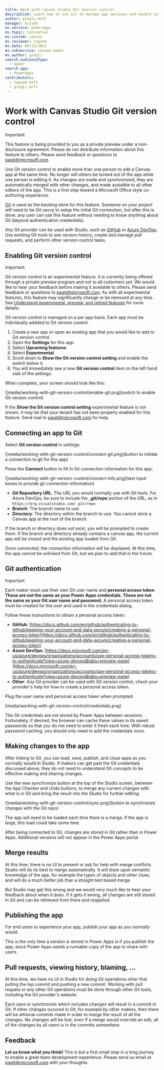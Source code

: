 ```yaml
---
title: Work with Canvas Studio Git vserion control
description: Learn how to use Git to manage app versions and enable co-authoring.
author: gregli-msft
manager: kvivek
ms.service: powerapps
ms.topic: conceptual
ms.custom: canvas
ms.reviewer: tapanm
ms.date: 08/23/2021
ms.subservice: canvas-maker
ms.author: gregli
search.audienceType: 
  - maker
search.app: 
  - PowerApps
contributors:
  - tapanm-msft
  - gregli-msft
---
```

# Work with Canvas Studio Git version control

> [!IMPORTANT]
> This feature is being provided to you as a private preview under a non-disclosure agreement.  Please do not distribute information about this feature to others.  Please send feedback or questions to [pagit@microsoft.com](mailto:pagit@microsoft.com).

Use Git version control to enable more than one person to edit a Canvas app at the same time.  No longer will others be locked out of the app while one person is editing it.  As changes are made and synchronized, they are automatically merged with other changes, and made avaialble to all other editors of the app.  This is a first step toward a Microsoft Office style co-authoring experience.

[Git](https://git-scm.com/) is used as the backing store for this feature.  Someone on your project will need to be Git savvy to setup the initial Git connection, but after this is done, any user can use this feature without needing to know anything about Git (beyond authentication credentials).

Any Git provider can be used with Studio, such as [GitHub](https://github.com/) or [Azure DevOps](https://azure.microsoft.com/en-us/services/devops/).  Use existing Git tools to see version history, create and manage pull requests, and perform other version control tasks.

## Enabling Git version control

> [!IMPORTANT]
> Git version control is an experimental feature.  It is currently being offered through a private preview program and not to all customers yet.  We would like to hear your feedback before making it available to others.  Please send feedback or questions to [pagit@microsoft.com](mailto:pagit@microsoft.com).  As with all experimental features, this feature may significantly change or be removed at any time.  See [Understand experimental, preview, and retired features](working-with-experimental-preview.md) for more details.

Git version control is managed on a per app basis.  Each app must be individually addded to Git version control.

1. Create a new app or open an existing app that you would like to add to Git version control.
1. Open the **Settings** for this app.
1. Select **Upcoming features**.
1. Select **Experimental**.
1. Scroll down to **Show the Git version control setting** and enable the switch below it.
1. You will immediately see a new **Git version control** item on the left hand side of the settings.

When complete, your screen should look like this:

![media/working-with-git-version-control/enable-git.png](swtich to enable Git version control)

If the **Show the Git version control setting** experimental feature is not shown, it may be that your tenant has not been properly enabled for this feature.  Send mail to [pagit@microsoft.com](mailto:pagit@microsoft.com) for help.

## Connecting an app to Git

Select **Git version control** in settings:

![media/working-with-git-version-control/connect-git.png](button to initiate a connection to git for this app)

Press the **Connect** button to fill in Git connection information for this app:  

![media/working-with-git-version-control/connect-info.png](text input boxes to provide git connection information)

- **Git Repository URL**: The URL you would normally use with Git tools.  For Azure DevOps, be sure to include the **_git/repo** portion of the URL, as in `https://org.visualstudio.com/_git/repo`.  
- **Branch**: The branch name to use.
- **Directory**: The directory within the branch to use.  You cannot store a Canvas app at the root of the branch.

If the branch or directory does not exist, you will be prompted to create them.  If the branch and directory already contains a canvas app, the current app will be closed and the existing app loaded from Git.

Once connected, the connection information will be displayed.  At this time, the app cannot be unlinked from Git, but we plan to add that in the future.

## Git authentication

> [!IMPORTANT]
> Each maker must use their own Git user name and **personal access token**.  **These are not the same as your Power Apps credentials.  These are not the same as your Git user name and password.**  A personal access token must be created for the user and used in the credentials dialog.

Follow these instructions to obtain a personal access token:
- **GitHub**: [https://docs.github.com/en/github/authenticating-to-github/keeping-your-account-and-data-secure/creating-a-personal-access-token](https://docs.github.com/en/github/authenticating-to-github/keeping-your-account-and-data-secure/creating-a-personal-access-token)
- **Azure DevOps**: [https://docs.microsoft.com/en-us/azure/devops/organizations/accounts/use-personal-access-tokens-to-authenticate?view=azure-devops&tabs=preview-page](https://docs.microsoft.com/en-us/azure/devops/organizations/accounts/use-personal-access-tokens-to-authenticate?view=azure-devops&tabs=preview-page)
- **Other**: Any Git provider can be used with Git version control, check your provider's help for how to create a personal access token.

Plug the user name and personal access token when prompted:

[media/working-with-git-version-control/credentials.png]

The Git credentials are not stored by Power Apps between sessions.  Fortunately, if desired, the browser can cache these values in its saved passwords so that you do not need to enter it fresh each time.  With robust password caching, you should only need to add the credentials once.

## Making changes to the app

After linking to Git, you can load, save, publish, and close apps as you normally would in Studio.  If makers can get past the Git credentials discussed above, they do not need to understand Git concepts to be effective making and sharing changes.

Use the new synchronize button at the top of the Studio screen, between the App Checker and Undo buttons, to merge any current changes with what is in Git and bring the result into the Studio for further editing:

![media/working-with-git-version-control/sync.png](button to synchronize changes with the Git repo)

The app will need to be loaded each time there is a merge.  If the app is large, this load could take some time.

After being connected to Git, changes are stored in Git rather than in Power Apps.  Additional versions will not appear in the Power Apps portal.

## Merge results

At this time, there is no UI to present or ask for help with merge conflicts.  Studio will do its best to merge automatically.  It will draw upon semantic knowledge of the app, for example the types of objects and other clues, and will do a much better job than a straight text based merge.

But Studio may get this wrong and we would very much like to hear your feedback about when it does.  If it gets it wrong, all changes are still stored in Git and can be retrieved from there and reapplied.

## Publishing the app

For end users to experience your app, publish your app as you normally would.

This is the only time a version is stored in Power Apps is if you publish the app, since Power Apps needs a runnable copy of the app to share with users.  

## Pull requests, viewing history, blaming, ...

At this time, we have no UI in Studio for doing Git operations other that pulling the top commit and pushing a new commit.  Working with pull requets or any other Git operations must be done through other Git tools, including the Git provider's website.

Each save or synchronize which includes changes will result in a commit in Git.  If other changes occured in Git, for example by other makers, then there will be attiional commits made in order to merge the result of all the changes.  No changes will be lost, even if a merge would override an edit, all of the changes by all users is in the commits somewhere.

## Feedback

**Let us know what you think!**  This is but a first small step in a long journey to enable a great team development experience.  Please send us email at [pagit@microsoft.com](mailto:pagit@microsoft.com) with your thoughts.
